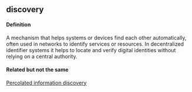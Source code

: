 ## discovery

<h4>Definition</h4><p>A mechanism that helps systems or devices find each other automatically, often used in networks to identify services or resources. In decentralized identifier systems it helps to locate and verify digital identities without relying on a central authority.</p><h4>Related but not the same</h4><p><a href="percolated-information-discovery">Percolated information discovery</a></p>

